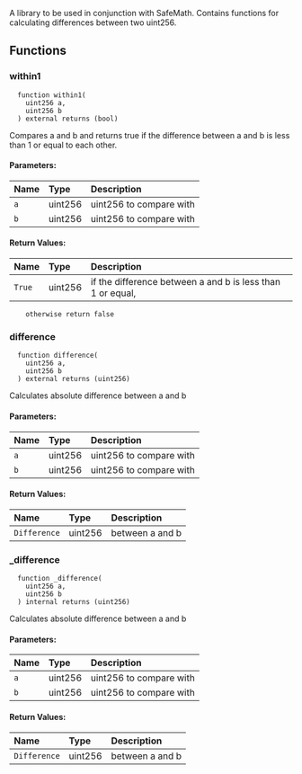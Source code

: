 A library to be used in conjunction with SafeMath. Contains functions for calculating
differences between two uint256.


## Functions
### within1
```solidity
  function within1(
    uint256 a,
    uint256 b
  ) external returns (bool)
```
Compares a and b and returns true if the difference between a and b
        is less than 1 or equal to each other.


#### Parameters:
| Name | Type | Description                                                          |
| :--- | :--- | :------------------------------------------------------------------- |
|`a` | uint256 | uint256 to compare with
|`b` | uint256 | uint256 to compare with

#### Return Values:
| Name                           | Type          | Description                                                                  |
| :----------------------------- | :------------ | :--------------------------------------------------------------------------- |
|`True`| uint256 | if the difference between a and b is less than 1 or equal,
        otherwise return false
### difference
```solidity
  function difference(
    uint256 a,
    uint256 b
  ) external returns (uint256)
```
Calculates absolute difference between a and b


#### Parameters:
| Name | Type | Description                                                          |
| :--- | :--- | :------------------------------------------------------------------- |
|`a` | uint256 | uint256 to compare with
|`b` | uint256 | uint256 to compare with

#### Return Values:
| Name                           | Type          | Description                                                                  |
| :----------------------------- | :------------ | :--------------------------------------------------------------------------- |
|`Difference`| uint256 | between a and b
### _difference
```solidity
  function _difference(
    uint256 a,
    uint256 b
  ) internal returns (uint256)
```
Calculates absolute difference between a and b


#### Parameters:
| Name | Type | Description                                                          |
| :--- | :--- | :------------------------------------------------------------------- |
|`a` | uint256 | uint256 to compare with
|`b` | uint256 | uint256 to compare with

#### Return Values:
| Name                           | Type          | Description                                                                  |
| :----------------------------- | :------------ | :--------------------------------------------------------------------------- |
|`Difference`| uint256 | between a and b
